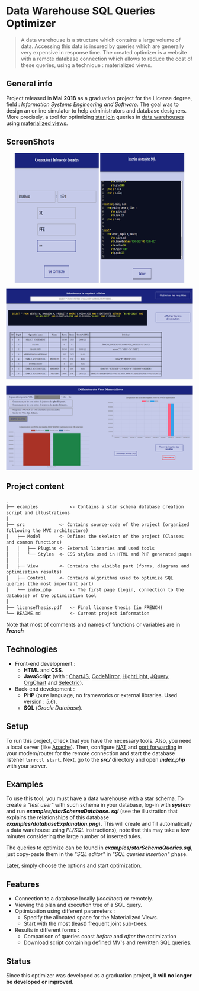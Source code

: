 # Data Warehouse SQL Queries Optimizer
> A data warehouse is a structure which contains a large volume of data. Accessing this data is insured by queries which are generally very expensive in response time. The created optimizer is a website with a remote database connection which allows to reduce the cost of these queries, using a technique : materialized views.

## General info
Project released in **Mai 2018** as a graduation project for the License degree, field : *Information Systems Engineering and Software*. The goal was to design an online simulator to help administrators and database designers. More precisely, a tool for optimizing [star join](https://en.wikipedia.org/wiki/Star_schema) queries in [data warehouses](https://en.wikipedia.org/wiki/Data_warehouse) using [materialized views](https://en.wikipedia.org/wiki/Materialized_view).

## ScreenShots
<p align="center">
	<p align="center">
		<img width="45%" height="350" src="examples/dataBaseLogin.png" alt="Database login">
		<img width="45%" height="350" src="examples/queriesInsertion.png" alt="SQL queries insertion">
	</p>
	<p align="center">
		<img src="examples/explainPlanView.png" alt="Explain-plan view">
	</p>
	<p align="center">
		<img src="examples/optimizationResult.png" alt="Optimization result">
	</p>
</p>

## Project content
```text
.
├── examples			<- Contains a star schema database creation script and illustrations
│
├── src				<- Contains source-code of the project (organized following the MVC architecture)
│	├── Model		<- Defines the skeleton of the project (Classes and common functions)
│	│	├── Plugins	<- External libraries and used tools
│	│	└── Styles	<- CSS styles used in HTML and PHP generated pages
│	│
│	├── View		<- Contains the visible part (forms, diagrams and optimization results)
│	├── Control		<- Contains algorithms used to optimize SQL queries (the most important part)
│	└── index.php		<- The first page (login, connection to the database) of the optimization tool
│
├── licenseThesis.pdf	<- Final license thesis (in FRENCH)
└── README.md			<- Current project information
```
Note that most of comments and names of functions or variables are in ***French***

## Technologies
- Front-end development :
	- **HTML** and **CSS**.
	- **JavaScript** (with : [ChartJS](https://github.com/chartjs/Chart.js), [CodeMirror](https://github.com/codemirror/CodeMirror/), [HightLight](https://github.com/highlightjs/highlight.js), [JQuery](https://github.com/jquery/jquery), [OrgChart](https://github.com/caprica/jquery-orgchart) and [Selectric](https://github.com/lcdsantos/jQuery-Selectric)).
- Back-end development :
	- **PHP** (pure language, no frameworks or external libraries. Used version : *5.6*).
	- **SQL** (*Oracle Database*).

## Setup
To run this project, check that you have the necessary tools. Also, you need a local server (like [Apache](https://github.com/apache/httpd)). Then, configure [NAT](https://fr.wikipedia.org/wiki/Network_address_translation) and [port forwarding](https://en.wikipedia.org/wiki/Port_forwarding) in your modem/router for the remote connection and start the database listener `lsnrctl start`. Next, go to the ***src/*** directory and open ***index.php*** with your server.

## Examples
To use this tool, you must have a data warehouse with a star schema. To create a *"test user"* with such schema in your database, log-in with ***system*** and run ***examples/starSchemaDatabase. sql*** (see the illustration that explains the relationships of this database ***examples/databaseExplanation.png***). This will create and fill automatically a data warehouse using *PL/SQL* instructions), note that this may take a few minutes considering the large number of inserted tules.

The queries to optimize can be found in ***examples/starSchemaQueries.sql***, just copy-paste them in the *"SQL editor"* in *"SQL queries insertion"* phase.

Later, simply choose the options and start optimization.

## Features
- Connection to a database locally (*localhost*) or remotely.
- Viewing the plan and execution tree of a SQL query.
- Optimization using different parameters :
	- Specify the allocated space for the Materialized Views.
	- Start with the most (least) frequent joint sub-trees.
- Results in different forms :
	- Comparison of queries coast *before* and *after* the optimization
	- Download script containing defined MV's and rewritten SQL queries.

## Status
Since this optimizer was developed as a graduation project, it **will no longer be developed or improved**.
